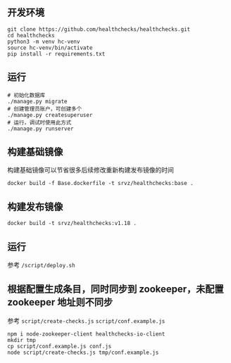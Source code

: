 ## 开发环境
```
git clone https://github.com/healthchecks/healthchecks.git
cd healthchecks
python3 -m venv hc-venv
source hc-venv/bin/activate
pip install -r requirements.txt
```

## 运行
```
# 初始化数据库
./manage.py migrate
# 创建管理员账户，可创建多个
./manage.py createsuperuser
# 运行，调试时使用此方式
./manage.py runserver
```

## 构建基础镜像
构建基础镜像可以节省很多后续修改重新构建发布镜像的时间

```
docker build -f Base.dockerfile -t srvz/healthchecks:base .
```

## 构建发布镜像

```
docker build -t srvz/healthchecks:v1.18 .
```

## 运行

参考 `/script/deploy.sh`

## 根据配置生成条目，同时同步到 zookeeper，未配置 zookeeper 地址则不同步

参考 `script/create-checks.js` `script/conf.example.js`

```
npm i node-zookeeper-client healthchecks-io-client
mkdir tmp
cp script/conf.example.js conf.js
node script/create-checks.js tmp/conf.example.js
```